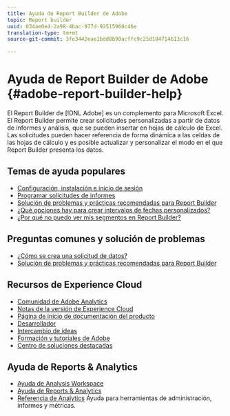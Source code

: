 ```yaml
---
title: Ayuda de Report Builder de Adobe
topic: Report builder
uuid: 034ae0e4-2a98-4bac-977d-92515960c46e
translation-type: tm+mt
source-git-commit: 3fe3442eae1bdd8b90acffc9c25d184714613c16

---
```



# Ayuda de Report Builder de Adobe {#adobe-report-builder-help}

El Report Builder de [!DNL Adobe] es un complemento para Microsoft Excel. El Report Builder permite crear solicitudes personalizadas a partir de datos de informes y análisis, que se pueden insertar en hojas de cálculo de Excel. Las solicitudes pueden hacer referencia de forma dinámica a las celdas de las hojas de cálculo y es posible actualizar y personalizar el modo en el que Report Builder presenta los datos.

<!-- >>[!IMPORTANT]
>
>Update your installation of Report Builder to the latest version. This update is a pre-requisite for running the Analytics user ID migration to the Admin Console, beginning in April 2018.
>
>See [Analytics User Migration to the Admin Console](https://docs.adobe.com/content/help/en/analytics/admin/user-product-management/user-management/migrate-users/c-migration-tool.html) for migration information.

>[!IMPORTANT]
>
>Due to the end of support for TLS 1.0, we recommended that Adobe Report Builder (ARB) users download ARB v5.6.21 prior to September 13, 2018. After that date, prior versions of ARB will not be supported. -->

<!-- Tutorial goes here -->

## Temas de ayuda populares

* [Configuración, instalación e inicio de sesión](setup/login.md)
* [Programar solicitudes de informes](schedule-report-requests.md)
* [Solución de problemas y prácticas recomendadas para Report Builder](troubleshoot.md)
* [¿Qué opciones hay para crear intervalos de fechas personalizados?](data-requests/configuring-report-dates/c-customized-date-expressions/t-customized-date-expressions.md)
* [¿Por qué no puedo ver mis segmentos en Report Builder?](data-requests/segmentation.md)

## Preguntas comunes y solución de problemas

* [¿Cómo se crea una solicitud de datos?](data-requests/t-create-a-data-request.md)
* [Solución de problemas y prácticas recomendadas para Report Builder](troubleshoot.md)

## Recursos de Experience Cloud

* [Comunidad de Adobe Analytics](https://helpx.adobe.com/es/marketing-cloud/analytics.html)
* [Notas de la versión de Experience Cloud](https://docs.adobe.com/content/help/es-ES/release-notes/experience-cloud/current.html)
* [Página de inicio de documentación del producto](https://docs.adobe.com/content/help/es-ES/experience-cloud/user-guides/home.html)
* [Desarrollador](https://www.adobe.io/apis/experiencecloud.html)
* [Intercambio de ideas](https://ideas.omniture.com/t5/Adobe-Idea-Exchange-for-Omniture/idb-p/IdeaExchange3)
* [Formación y tutoriales de Adobe](https://helpx.adobe.com/es/learning.html?promoid=KAUDK)
* [Centro de soluciones destacadas](https://www.omniture.com/en/products/online_business_optimization)

<!--Meike Russ Replace the omniture links above?-->

## Ayuda de Reports &amp; Analytics

* [Ayuda de Analysis Workspace](https://docs.adobe.com/content/help/es-ES/analytics/analyze/analysis-workspace/analysis-workspace-features.translate.html)
* [Ayuda de Reports &amp; Analytics](https://docs.adobe.com/content/help/es-ES/analytics/analyze/reports-analytics/getting-started.translate.html)
* [Referencia de Analytics](https://docs.adobe.com/content/help/es-ES/analytics/landing/home.html) Ayuda para herramientas de administración, informes y métricas.
